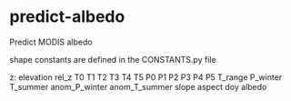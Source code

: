 # predict-albedo
Predict MODIS albedo

shape constants are defined in the CONSTANTS.py file

z: elevation
rel_z
T0
T1
T2
T3
T4
T5
P0
P1
P2
P3
P4
P5
T_range
P_winter
T_summer
anom_P_winter
anom_T_summer
slope
aspect
doy
albedo